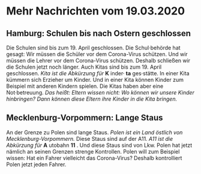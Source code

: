 # Mehr Nachrichten vom 19.03.2020


## Hamburg: Schulen bis nach Ostern geschlossen
Die Schulen sind bis zum 19. April geschlossen. Die Schul·behörde hat gesagt: Wir müssen die Schüler vor dem Corona-Virus schützen. Und wir müssen die Lehrer vor dem Corona-Virus schützen. Deshalb schließen wir die Schulen jetzt noch länger. Auch Kitas sind bis zum 19. April geschlossen. 
*Kita ist die Abkürzung für* **K** inder· **ta** ges·stätte. In einer Kita kümmern sich Erzieher um Kinder. Und in einer Kita können Kinder zum Beispiel mit anderen Kindern spielen. Die Kitas haben aber eine Not·betreuung. *Das heißt:* 
*Eltern wissen nicht:* 
*Wo können wir unsere Kinder hinbringen?* 
*Dann können diese Eltern ihre Kinder in die Kita bringen.* 

## Mecklenburg-Vorpommern: Lange Staus
An der Grenze zu Polen sind lange Staus. 
*Polen ist ein Land östlich von Mecklenburg-Vorpommern.* Diese Staus sind auf der A11. 
*A11 ist die Abkürzung für* **A** utobahn **11** . Und diese Staus sind von Lkw. Polen hat jetzt nämlich an seinen Grenzen strenge Kontrollen. Polen will zum Beispiel wissen: Hat ein Fahrer vielleicht das Corona-Virus? Deshalb kontrolliert Polen jetzt jeden Fahrer. 
